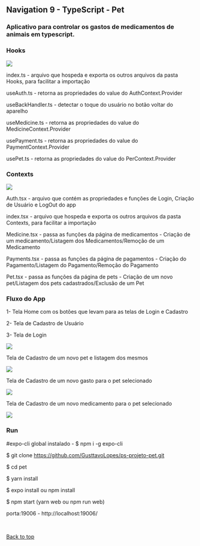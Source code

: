 ## Navigation 9 - TypeScript - Pet

### Aplicativo para controlar os gastos de medicamentos de animais em typescript.

### Hooks

<img src="https://user-images.githubusercontent.com/50894850/175794455-180e319e-f2cb-4c7f-8584-2d198c966127.png">

index.ts - arquivo que hospeda e exporta os outros arquivos da pasta Hooks, para facilitar a importação

useAuth.ts - retorna as propriedades do value do AuthContext.Provider

useBackHandler.ts - detectar o toque do usuário no botão voltar do aparelho

useMedicine.ts - retorna as propriedades do value do MedicineContext.Provider

usePayment.ts - retorna as propriedades do value do PaymentContext.Provider

usePet.ts - retorna as propriedades do value do PerContext.Provider

### Contexts

<img src="https://user-images.githubusercontent.com/50894850/175794439-f356ea36-dd7c-4c9b-837b-0716e5d05959.png">

Auth.tsx - arquivo que contém as propriedades e funções de Login, Criação de Usuário e LogOut do app

index.tsx - arquivo que hospeda e exporta os outros arquivos da pasta Contexts, para facilitar a importação 

Medicine.tsx - passa as funções da página de medicamentos - Criação de um medicamento/Listagem dos Medicamentos/Remoção de um Medicamento

Payments.tsx - passa as funções da página de pagamentos - Criação do Pagamento/Listagem do Pagamento/Remoção do Pagamento

Pet.tsx - passa as funções da página de pets - Criação de um novo pet/Listagem dos pets cadastrados/Exclusão de um Pet

### Fluxo do App

1- Tela Home com os botões que levam para as telas de Login e Cadastro

2- Tela de Cadastro de Usuário

3- Tela de Login

<img src="https://user-images.githubusercontent.com/50894850/175793713-45280c72-c184-4478-b1e2-37479f91767a.png">

Tela de Cadastro de um novo pet e listagem dos mesmos

<img src="https://user-images.githubusercontent.com/50894850/175793853-e0f62633-d42d-4caf-bf90-7e23a6732164.png">

Tela de Cadastro de um novo gasto para o pet selecionado

<img src="https://user-images.githubusercontent.com/50894850/175793919-905e8477-53e8-4219-b8a0-8811cda9fea9.png">

Tela de Cadastro de um novo medicamento para o pet selecionado

<img src="https://user-images.githubusercontent.com/50894850/175794014-c1897205-0f07-4cdb-9b63-7338f8505d31.png">


### Run

#expo-cli global instalado - $ npm i -g expo-cli

$ git clone https://github.com/GusttavoLopes/ps-projeto-pet.git

$ cd pet

$ yarn install

$ expo install ou npm install

$ npm start (yarn web ou npm run web)

porta:19006 - http://localhost:19006/

&#xa0;

<a href="#top">Back to top</a>

